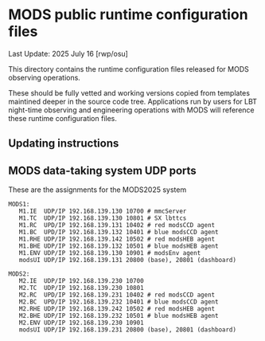 # MODS public runtime configuration files

Last Update: 2025 July 16 [rwp/osu]

This directory contains the runtime configuration files released for MODS
observing operations.  

These should be fully vetted and working versions copied from templates maintined
deeper in the source code tree.  Applications run by users for LBT night-time
observing and engineering operations with MODS will reference these runtime
configuration files.

## Updating instructions

## MODS data-taking system UDP ports

These are the assignments for the MODS2025 system
```
MODS1:
   M1.IE  UDP/IP 192.168.139.130 10700 # mmcServer
   M1.TC  UDP/IP 192.168.139.130 10801 # SX lbttcs
   M1.RC  UPD/IP 192.168.139.131 10402 # red modsCCD agent
   M1.BC  UPD/IP 192.168.139.132 10401 # blue modsCCD agent
   M1.RHE UDP/IP 192.168.139.142 10502 # red modsHEB agent
   M1.BHE UDP/IP 192.168.139.132 10501 # blue modsHEB agent
   M1.ENV UDP/IP 192.168.139.130 10901 # modsEnv agent
   modsUI UDP/IP 192.168.139.131 20800 (base), 20801 (dashboard)
   
MODS2:
   M2.IE  UDP/IP 192.168.139.230 10700
   M2.TC  UDP/IP 192.168.139.230 10801
   M2.RC  UPD/IP 192.168.139.231 10402 # red modsCCD agent
   M2.BC  UPD/IP 192.168.139.232 10401 # blue modsCCD agent
   M2.RHE UDP/IP 192.168.139.242 10502 # red modsHEB agent
   M2.BHE UDP/IP 192.168.139.232 10501 # blue modsHEB agent
   M2.ENV UDP/IP 192.168.139.230 10901
   modsUI UDP/IP 192.168.139.231 20800 (base), 20801 (dashboard)
```

